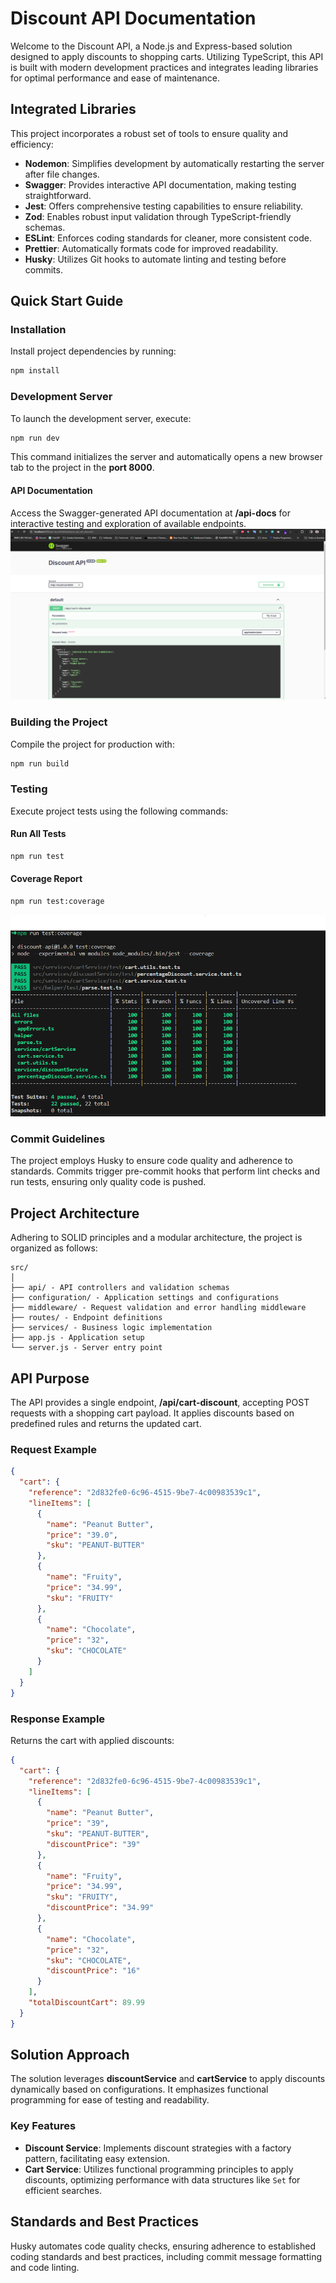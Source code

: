 # Discount API Documentation

Welcome to the Discount API, a Node.js and Express-based solution designed to apply discounts to shopping carts. Utilizing TypeScript, this API is built with modern development practices and integrates leading libraries for optimal performance and ease of maintenance.

## Integrated Libraries

This project incorporates a robust set of tools to ensure quality and efficiency:

- **Nodemon**: Simplifies development by automatically restarting the server after file changes.
- **Swagger**: Provides interactive API documentation, making testing straightforward.
- **Jest**: Offers comprehensive testing capabilities to ensure reliability.
- **Zod**: Enables robust input validation through TypeScript-friendly schemas.
- **ESLint**: Enforces coding standards for cleaner, more consistent code.
- **Prettier**: Automatically formats code for improved readability.
- **Husky**: Utilizes Git hooks to automate linting and testing before commits.

## Quick Start Guide

### Installation

Install project dependencies by running:

```bash
npm install
```

### Development Server

To launch the development server, execute:

```bash
npm run dev
```


This command initializes the server and automatically opens a new browser tab to the project in the **port 8000**.

#### API Documentation

Access the Swagger-generated API documentation at **/api-docs** for interactive testing and exploration of available endpoints.
![Swagger image](doc/images/swagger.png)

### Building the Project

Compile the project for production with:

```bash
npm run build
```

### Testing

Execute project tests using the following commands:

#### Run All Tests

```bash
npm run test
```

#### Coverage Report

```bash
npm run test:coverage
```

![Test Coverage Image](doc/images/test-coverage.png)

### Commit Guidelines

The project employs Husky to ensure code quality and adherence to standards. Commits trigger pre-commit hooks that perform lint checks and run tests, ensuring only quality code is pushed.

## Project Architecture

Adhering to SOLID principles and a modular architecture, the project is organized as follows:

```
src/
│
├── api/ - API controllers and validation schemas
├── configuration/ - Application settings and configurations
├── middleware/ - Request validation and error handling middleware
├── routes/ - Endpoint definitions
├── services/ - Business logic implementation
├── app.js - Application setup
└── server.js - Server entry point
```

## API Purpose

The API provides a single endpoint, **/api/cart-discount**, accepting POST requests with a shopping cart payload. It applies discounts based on predefined rules and returns the updated cart.

### Request Example

```json
{
  "cart": {
    "reference": "2d832fe0-6c96-4515-9be7-4c00983539c1",
    "lineItems": [
      {
        "name": "Peanut Butter",
        "price": "39.0",
        "sku": "PEANUT-BUTTER"
      },
      {
        "name": "Fruity",
        "price": "34.99",
        "sku": "FRUITY"
      },
      {
        "name": "Chocolate",
        "price": "32",
        "sku": "CHOCOLATE"
      }
    ]
  }
}
```

### Response Example

Returns the cart with applied discounts:

```json
{
  "cart": {
    "reference": "2d832fe0-6c96-4515-9be7-4c00983539c1",
    "lineItems": [
      {
        "name": "Peanut Butter",
        "price": "39",
        "sku": "PEANUT-BUTTER",
        "discountPrice": "39"
      },
      {
        "name": "Fruity",
        "price": "34.99",
        "sku": "FRUITY",
        "discountPrice": "34.99"
      },
      {
        "name": "Chocolate",
        "price": "32",
        "sku": "CHOCOLATE",
        "discountPrice": "16"
      }
    ],
    "totalDiscountCart": 89.99
  }
}
```

## Solution Approach

The solution leverages **discountService** and **cartService** to apply discounts dynamically based on configurations. It emphasizes functional programming for ease of testing and readability.

### Key Features

- **Discount Service**: Implements discount strategies with a factory pattern, facilitating easy extension.
- **Cart Service**: Utilizes functional programming principles to apply discounts, optimizing performance with data structures like `Set` for efficient searches.

## Standards and Best Practices

Husky automates code quality checks, ensuring adherence to established coding standards and best practices, including commit message formatting and code linting.
